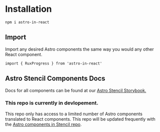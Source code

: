 # Installation

`npm i astro-in-react`

## Import

Import any desired Astro components the same way you would any other React component.

`import { RuxProgress } from 'astro-in-react'`

## Astro Stencil Components Docs

Docs for all components can be found at our [Astro Stencil Storybook.](https://astro-stencil.netlify.app/)

### This repo is currently in devlopement.

This repo only has access to a limited number of Astro components translated to React components. This repo will be updated frequently with the [Astro components in Stencil repo](https://github.com/RocketCommunicationsInc/astro-components-stencil).
